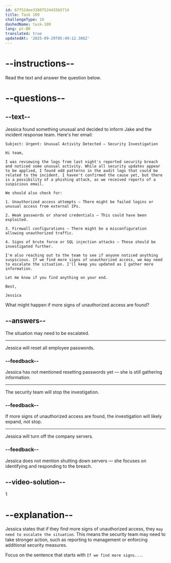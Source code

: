 ```yaml
---
id: 67f52dee33807524435b5714
title: Task 109
challengeType: 19
dashedName: task-109
lang: pt-BR
translated: true
updatedAt: '2025-09-29T05:49:12.386Z'
---
```


<!-- READING -->

# --instructions--

Read the text and answer the question below.

# --questions--

## --text--

Jessica found something unusual and decided to inform Jake and the incident response team. Here's her email:

`Subject: Urgent: Unusual Activity Detected – Security Investigation`

`Hi team,`

`I was reviewing the logs from last night's reported security breach and noticed some unusual activity. While all security updates appear to be applied, I found odd patterns in the audit logs that could be related to the incident. I haven't confirmed the cause yet, but there is a possibility of a phishing attack, as we received reports of a suspicious email.`

`We should also check for:`

`1. Unauthorized access attempts – There might be failed logins or unusual access from external IPs.`

`2. Weak passwords or shared credentials – This could have been exploited.`

`3. Firewall configurations – There might be a misconfiguration allowing unauthorized traffic.`

`4. Signs of brute force or SQL injection attacks – These should be investigated further.`

`I'm also reaching out to the team to see if anyone noticed anything suspicious. If we find more signs of unauthorized access, we may need to escalate the situation. I'll keep you updated as I gather more information.`

`Let me know if you find anything on your end.`

`Best,`

`Jessica`

What might happen if more signs of unauthorized access are found?

## --answers--

The situation may need to be escalated.

---

Jessica will reset all employee passwords.

### --feedback--

Jessica has not mentioned resetting passwords yet — she is still gathering information.

---

The security team will stop the investigation.

### --feedback--

If more signs of unauthorized access are found, the investigation will likely expand, not stop.

---

Jessica will turn off the company servers.

### --feedback--

Jessica does not mention shutting down servers — she focuses on identifying and responding to the breach.

## --video-solution--

1

# --explanation--

Jessica states that if they find more signs of unauthorized access, they `may need to escalate the situation`. This means the security team may need to take stronger action, such as reporting to management or enforcing additional security measures.

Focus on the sentence that starts with `If we find more signs...`.
